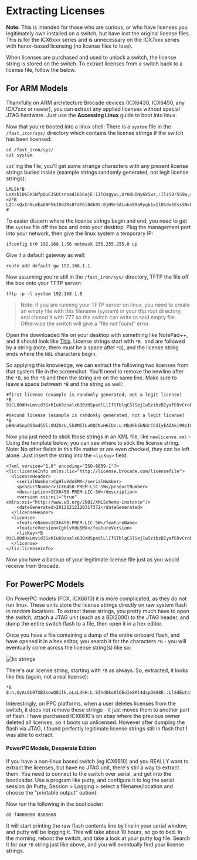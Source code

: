 

# Extracting Licenses

**Note:** This is intended for those who are curious, or who have licenses you legitimately own installed on a switch, but have lost the original license files. This is for the ICX6xxx series and is unnecessary on the ICX7xxx series with honor-based licensing (no license files to lose).

When licenses are purchased and used to unlock a switch, the license string is stored on the switch. To extract licenses from a switch back to a license file, follow the below.  

## For ARM Models
Thankfully on ARM architecture Brocade devices (ICX6430, ICX6450, any ICX7xxx or newer), you can extract any applied licenses without special JTAG hardware. Just use the **Accessing Linux** guide to boot into linux.  

Now that you're booted into a linux shell:  There is a `system` file in the `/fast_iron/sys/` directory which contains the license strings if the switch has been licensed:
```
cd /fast_iron/sys/
cat system
```
`cat`'ing the file, you'll get some strange characters with any present license strings buried inside (example strings randomly generated, not legit license strings):

```
LMLSk*B LoXskI065X5NfpQuE3SUCsnoadI656ajE:IIlOsgywL,UrHduINy6k5wz,:IlzS0r5S9w,sg69l0I848tL5m5SLUdf9dmIzkCtIIu5sRrL032UUNSsX6bfI6fXdkbeSE68uV?=2*B L2CrsQxIn9LdEa6NP5k10d2Rs8Tdf6l0dk0t:0jH9rSALukn99a9ygb1xIl0IdxEEssSNkUOvOPl0rosRxAtLLStLv0k22kv0lkkAXrrpM5rA0SuA6urzEIIdIaqMU20Me:p#%%%%?/ #
```
To easier discern where the license strings begin and end, you need to get the `system` file off the box and onto your desktop. Plug the management port into your network, then give the linux system a temporary IP:
```
ifconfig br0 192.168.1.56 netmask 255.255.255.0 up
```
Give it a default gateway as well:
```
route add default gw 192.168.1.1
```
Now assuming you're still in the `/fast_iron/sys/` directory, TFTP the file off the box onto your TFTP server:
```
tftp -p -l system 192.168.1.8
```
>Note: if you are running your TFTP server on linux, you need to create an empty file with this filename (system) in your tftp root directory, and chmod it with 777 so the switch can write to said empty file. Otherwise the switch will give a "file not found" error.

Open the downloaded file on your desktop with something like NotePad++, and it should look like [This](https://fohdeesha.com/data/other/system.png). License strings start with `*B ` and are followed by a string (note, there must be a space after `*B`), and the license string ends where the `NUL` characters begin.  

So applying this knowledge, we can extract the following two licenses from that system file in the screenshot. You'll need to remove the newline after the `*B`, so the `*B` and then the string are on the same line. Make sure to leave a space between `*B` and the string as well:

```
#first license (example is randomly generated, not a legit license)
*B 9iCL80dHxLmvid3SxhIuk9zsalx630zHSpadlLlIfSTblqCSlSejIw5zibzBIyafEOvCrobl:OL8lwN4Rzd9zQCNIhsd,ASV0Bzgks5rlLMCwk,kA:mkdOCzZvVENVUluHX2

#second license (example is randomly generated, not a legit license)
*B pBNnASnpOSSmd55l:OUZUrU,5k8M5lLvOQCNuH6IUn:u:MbU0kSkNdrCCdIyEAIAki99zICC8dvA9LtnnLbwrAAy1OohuhnCkLb0dUHEv4xCInr:y8OBwLLso:,df3ORy5bd
```

Now you just need to stick those strings in an XML file, like `newlicense.xml` - Using the template below, you can see where to stick the license string. Note: No other fields in this file matter or are even checked, they can be left alone. Just insert the string into the `<licKey>` field:

```
<?xml version="1.0" encoding="ISO-8859-1"?>
<lic:licenseInfo xmlns:lic="http://license.brocade.com/licensefile">
  <licenseHeader>
    <serialNumber>CgHlvVduSMX</serialNumber>
    <productNumber>ICX6450-PREM-LIC-SW</productNumber>
    <description>ICX6450-PREM-LIC-SW</description>
    <version xsi:nil="true" xmlns:xsi="http://www.w3.org/2001/XMLSchema-instance"/>
    <dateGenerated>20121212120317372</dateGenerated>
  </licenseHeader>
  <license>
    <featureName>ICX6450-PREM-LIC-SW</featureName>
    <featureVersion>CgHlvVduSMX</featureVersion>
    <licKey>*B 9iCL80dHxLmvid3SxhIuk9zsalx630zHSpadlLlIfSTblqCSlSejIw5zibzBIyafEOvCrobl:OL8lwN4Rzd9zQCNIhsd,ASV0Bzgks5rlLMCwk,kA:mkdOCzZvVENVUluHX2</licKey>
  </license>
</lic:licenseInfo>
```

Now you have a backup of your legitimate license file just as you would receive from Brocade. 

## For PowerPC Models

On PowerPC models (FCX, ICX6610) it is more complicated, as they do not run linux. These units store the license strings directly on raw system flash in random locations. To extract these strings, you pretty much have to open the switch, attach a JTAG unit (such as a BDI2000) to the JTAG header, and dump the entire switch flash to a file, then open it in a hex editor.  

Once you have a file containing a dump of the entire onboard flash, and have opened it in a hex editor, you search it for the characters `*B` - you will eventually come across the license string(s) like so:

![lic strings](https://fohdeesha.com/data/other/ppclic.png)

There's our license string, starting with `*B` as always. So, extracted, it looks like this (again, not a real license):
```
*B 8:n,UyAs6b9TXB3sowQ81lk,oLxLdkH:L:SIhdOko0lOEoIeSMl4dspO898E::LlSdEutafAA,bvuzxlr2so2Uks92ObyrkMyI5:rAd25Edr29ICgkqd3a,iv:bukvbO:,eO
```
Interestingly, on PPC platforms, when a user deletes licenses from the switch, it does not remove these strings - it just moves them to another part of flash. I have purchased ICX6610's on ebay where the previous owner deleted all licenses, so it boots up unlicensed. However after dumping the flash via JTAG, I found perfectly legitimate license strings still in flash that I was able to extract.  

#### PowerPC Models, Desperate Edition
If you have a non-linux based switch (eg ICX6610) and you REALLY want to extract the licenses, but have no JTAG unit, there's still a way to extract them. You need to connect to the switch over serial, and get into the bootloader. Use a program like putty, and configure it to log the serial session (in Putty, Session > Logging > select a filename/location and choose the "printable output" option).  

Now run the following in the bootloader:
```
dd f4000000 8388608  
```
It will start printing the raw flash contents line by line in your serial window, and putty will be logging it. This will take about 10 hours, so go to bed. In the morning, reboot the switch, and take a look at your putty log file. Search it for our `*B` string just like above, and you will eventually find your license strings.